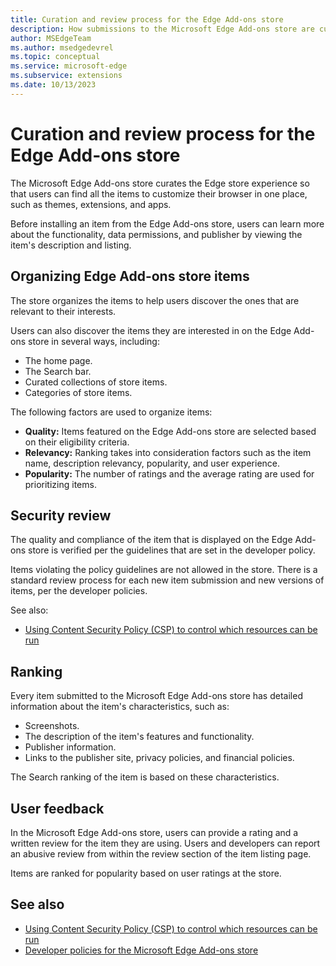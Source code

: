 ```yaml
---
title: Curation and review process for the Edge Add-ons store
description: How submissions to the Microsoft Edge Add-ons store are curated and reviewed by the store team.
author: MSEdgeTeam
ms.author: msedgedevrel
ms.topic: conceptual
ms.service: microsoft-edge
ms.subservice: extensions
ms.date: 10/13/2023
---
```

# Curation and review process for the Edge Add-ons store

The Microsoft Edge Add-ons store curates the Edge store experience so that users can find all the items to customize their browser in one place, such as themes, extensions, and apps.

Before installing an item from the Edge Add-ons store, users can learn more about the functionality, data permissions, and publisher by viewing the item's description and listing.


<!-- ====================================================================== -->
## Organizing Edge Add-ons store items

The store organizes the items to help users discover the ones that are relevant to their interests.

Users can also discover the items they are interested in on the Edge Add-ons store in several ways, including:
* The home page.
* The Search bar.
* Curated collections of store items.
* Categories of store items.

The following factors are used to organize items:
* **Quality:** Items featured on the Edge Add-ons store are selected based on their eligibility criteria.
* **Relevancy:** Ranking takes into consideration factors such as the item name, description relevancy, popularity, and user experience.
* **Popularity:** The number of ratings and the average rating are used for prioritizing items.


<!-- ====================================================================== -->
## Security review

The quality and compliance of the item that is displayed on the Edge Add-ons store is verified per the guidelines that are set in the developer policy.

Items violating the policy guidelines are not allowed in the store. There is a standard review process for each new item submission and new versions of items, per the developer policies.

See also:
* [Using Content Security Policy (CSP) to control which resources can be run](../developer-guide/csp.md)


<!-- ====================================================================== -->
## Ranking

Every item submitted to the Microsoft Edge Add-ons store has detailed information about the item's characteristics, such as:

* Screenshots.
* The description of the item's features and functionality.
* Publisher information.
* Links to the publisher site, privacy policies, and financial policies.

The Search ranking of the item is based on these characteristics.


<!-- ====================================================================== -->
## User feedback

In the Microsoft Edge Add-ons store, users can provide a rating and a written review for the item they are using. Users and developers can report an abusive review from within the review section of the item listing page.

Items are ranked for popularity based on user ratings at the store.


<!-- ====================================================================== -->
## See also

* [Using Content Security Policy (CSP) to control which resources can be run](../developer-guide/csp.md)
* [Developer policies for the Microsoft Edge Add-ons store](/legal/microsoft-edge/extensions/developer-policies)
